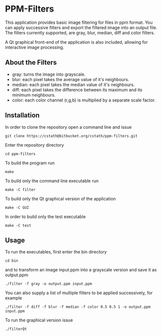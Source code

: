# PPM-Filters
This application provides basic image filtering for files in ppm format. You can apply successive filters and export the filtered image into an output file. The filters currently supported, are gray, blur, median, diff and color filters.

A Qt graphical front-end of the application is also included, allowing for interactive image processing.

About the Filters
-

- gray: turns the image into grayscale.
- blur: each pixel takes the average value of it's neighbours.
- median: each pixel takes the median value of it's neighbours.
- diff: each pixel takes the difference between its maximum and its minimum neighbours.
- color: each color channel (r,g,b) is multiplied by a separate scale factor.

Installation
-

In order to clone the repository open a command line and issue

`git clone https://cstath@bitbucket.org/cstath/ppm-filters.git`

Enter the repository directory

`cd ppm-filters`

To build the program run

`make`

To build only the command line executable run

`make -C filter`

To build only the Qt graphical version of the application

`make -C GUI`

In order to build only the test executable

`make -C test`



Usage
-

To run the executables, first enter the bin directory

`cd bin`

and to transform an image input.ppm into a grayscale version and save it as output.ppm

`./filter -f gray -o output.ppm input.ppm`

You can also supply a list of multiple filters to be applied successively, for example

`./filter -f diff -f blur -f median -f color 0.5 0.5 1 -o output.ppm input.ppm`

To run the graphical version issue

`./filterQt`

